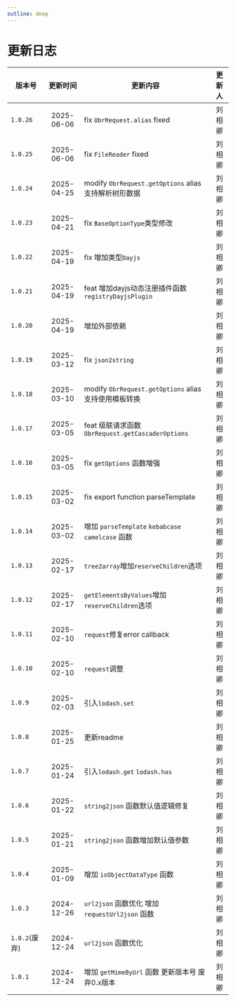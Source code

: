 ```yaml
---
outline: deep
---
```


# 更新日志

| 版本号        |  更新时间  | 更新内容                                             | 更新人  |
| ------------- | :--------: | ---------------------------------------------------- | :-----: |
| `1.0.26`      | 2025-06-06 | fix `ObrRequest.alias` fixed                         | 刘 相卿 |
| `1.0.25`      | 2025-06-06 | fix `FileReader` fixed                               | 刘 相卿 |
| `1.0.24`      | 2025-04-25 | modify `ObrRequest.getOptions` alias支持解析树形数据 | 刘 相卿 |
| `1.0.23`      | 2025-04-21 | fix `BaseOptionType`类型修改                         | 刘 相卿 |
| `1.0.22`      | 2025-04-19 | fix 增加类型`Dayjs`                                  | 刘 相卿 |
| `1.0.21`      | 2025-04-19 | feat 增加dayjs动态注册插件函数`registryDayjsPlugin`  | 刘 相卿 |
| `1.0.20`      | 2025-04-19 | 增加外部依赖                                         | 刘 相卿 |
| `1.0.19`      | 2025-03-12 | fix `json2string`                                    | 刘 相卿 |
| `1.0.18`      | 2025-03-10 | modify `ObrRequest.getOptions` alias支持使用模板转换 | 刘 相卿 |
| `1.0.17`      | 2025-03-05 | feat 级联请求函数 `ObrRequest.getCascaderOptions`    | 刘 相卿 |
| `1.0.16`      | 2025-03-05 | fix `getOptions` 函数增强                            | 刘 相卿 |
| `1.0.15`      | 2025-03-02 | fix export function parseTemplate                    | 刘 相卿 |
| `1.0.14`      | 2025-03-02 | 增加 `parseTemplate` `kebabcase`  `camelcase` 函数   | 刘 相卿 |
| `1.0.13`      | 2025-02-17 | `tree2array`增加`reserveChildren`选项                | 刘 相卿 |
| `1.0.12`      | 2025-02-17 | `getElementsByValues`增加`reserveChildren`选项       | 刘 相卿 |
| `1.0.11`      | 2025-02-10 | `request`修复error callback                          | 刘 相卿 |
| `1.0.10`      | 2025-02-10 | `request`调整                                        | 刘 相卿 |
| `1.0.9`       | 2025-02-03 | 引入`lodash.set`                                     | 刘 相卿 |
| `1.0.8`       | 2025-01-25 | 更新readme                                           | 刘 相卿 |
| `1.0.7`       | 2025-01-24 | 引入`lodash.get` `lodash.has`                        | 刘 相卿 |
| `1.0.6`       | 2025-01-22 | `string2json` 函数默认值逻辑修复                     | 刘 相卿 |
| `1.0.5`       | 2025-01-21 | `string2json` 函数增加默认值参数                     | 刘 相卿 |
| `1.0.4`       | 2025-01-09 | 增加 `isObjectDataType` 函数                         | 刘 相卿 |
| `1.0.3`       | 2024-12-26 | `url2json` 函数优化 增加 `requestUrl2json` 函数      | 刘 相卿 |
| `1.0.2`(废弃) | 2024-12-24 | `url2json` 函数优化                                  | 刘 相卿 |
| `1.0.1`       | 2024-12-24 | 增加 `getMimeByUrl` 函数 更新版本号 废弃0.x版本      | 刘 相卿 |
